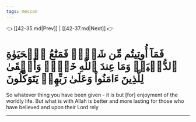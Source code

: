 ```yaml
---
tags: meccan
---
```


👈 [[42-35.md|Prev]] | [[42-37.md|Next]] 👉

# فَمَآ أُوتِيتُم مِّن شَيۡءٖ فَمَتَٰعُ ٱلۡحَيَوٰةِ ٱلدُّنۡيَاۚ وَمَا عِندَ ٱللَّهِ خَيۡرٞ وَأَبۡقَىٰ لِلَّذِينَ ءَامَنُواْ وَعَلَىٰ رَبِّهِمۡ يَتَوَكَّلُونَ

So whatever thing you have been given - it is but [for] enjoyment of the worldly life. But what is with Allah is better and more lasting for those who have believed and upon their Lord rely

---

